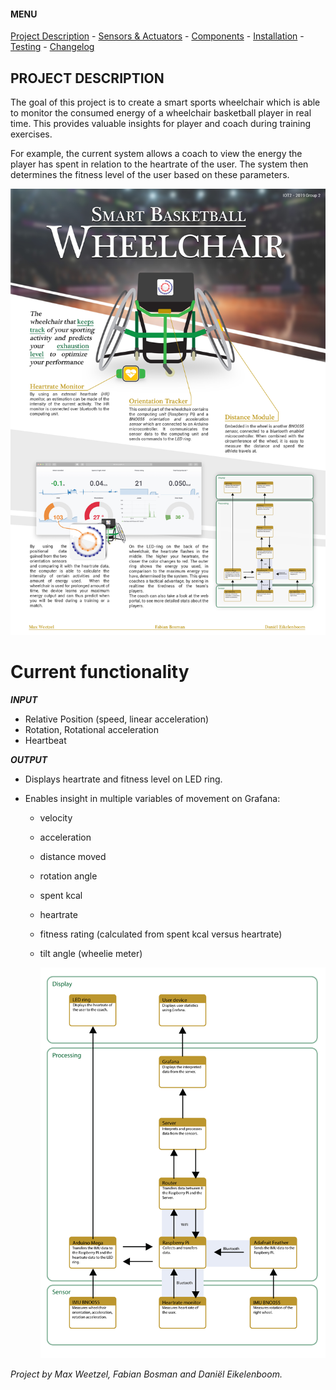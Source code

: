 #### MENU

[Project Description](README.md) - [Sensors & Actuators](SENSORS_ACTUATORS.md) - [Components](COMPONENTS.md) - [Installation](INSTALLATION.md) - [Testing](TESTING.md) -  [Changelog](CHANGELOG.md)

## PROJECT DESCRIPTION

The goal of this project is to create a smart sports wheelchair which is able to monitor the consumed energy of a wheelchair basketball player in real time. This provides valuable insights for player and coach during training exercises.

For example, the current system allows a coach to view the energy the player has spent in relation to the heartrate of the user. The system then determines the fitness level of the user based on these parameters.

![](Images/Poster_v1.0.0.jpg)


# Current functionality

__*INPUT*__
* Relative Position (speed, linear acceleration)
* Rotation, Rotational acceleration
* Heartbeat

__*OUTPUT*__
-	Displays heartrate and fitness level on LED ring.
- Enables insight in multiple variables of movement on Grafana:

   * velocity
   * acceleration
   * distance moved
   * rotation angle
   * spent kcal
   * heartrate
   * fitness rating (calculated from spent kcal versus heartrate)
   * tilt angle (wheelie meter)					


	 ![](Images/System-architecture_v2.png)


*Project by Max Weetzel, Fabian Bosman and Daniël Eikelenboom.*
